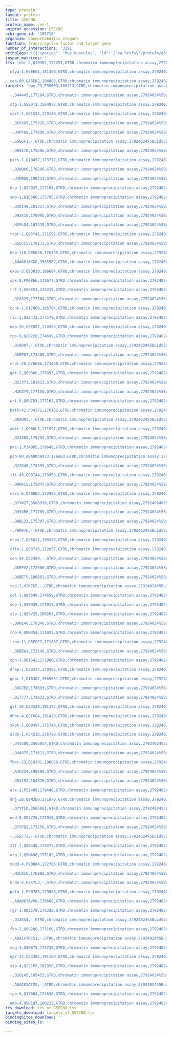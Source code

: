```yaml
---
type: protein
layout: protein
title: G5ECN8
protein_name: ces-1
uniprot_accession: G5ECN8
ncbi_gene_id: '185718'
organism: Caenorhabditis elegans
function: transcription factor and target gene
number_of_interactions: '3291'
orthologs: '[{"species": "Mus musculus", "id": ["<a href=\"/protein/q3txz1\">Q3TXZ1</a>"]}, {"species": "Danio rerio", "id": ["<a href=\"/protein/a0a0g2kc95\">A0A0G2KC95</a>"]}]'
jaspar_matrices: ''
tfs: 'nhr-2,Q10902,172251,GTRD,chromatin immunoprecipitation assay,27924024%5Buid%5D,No

  nfya-1,G5EEG1,181368,GTRD,chromatin immunoprecipitation assay,27924024%5Buid%5D,No

  ceh-60,Q45EK2,184803,GTRD,chromatin immunoprecipitation assay,27924024%5Buid%5D,No'
targets: 'dpy-23,P35603,180713,GTRD,chromatin immunoprecipitation assay,27924024%5Buid%5D,No

  -,O44443,177284,GTRD,chromatin immunoprecipitation assay,27924024%5Buid%5D,No

  stg-1,G5EDT2,3564873,GTRD,chromatin immunoprecipitation assay,27924024%5Buid%5D,No

  sart-1,O01524,179140,GTRD,chromatin immunoprecipitation assay,27924024%5Buid%5D,No

  -,Q65XX5,175328,GTRD,chromatin immunoprecipitation assay,27924024%5Buid%5D,No

  -,U4PF68,177000,GTRD,chromatin immunoprecipitation assay,27924024%5Buid%5D,No

  -,G5EGF1,-,GTRD,chromatin immunoprecipitation assay,27924024%5Buid%5D,No

  -,Q09278,175686,GTRD,chromatin immunoprecipitation assay,27924024%5Buid%5D,No

  pacs-1,Q10457,173772,GTRD,chromatin immunoprecipitation assay,27924024%5Buid%5D,No

  -,Q2HQK0,178286,GTRD,chromatin immunoprecipitation assay,27924024%5Buid%5D,No

  -,U4PBG0,190213,GTRD,chromatin immunoprecipitation assay,27924024%5Buid%5D,No

  hrp-1,Q22037,177101,GTRD,chromatin immunoprecipitation assay,27924024%5Buid%5D,No

  swp-1,Q10580,175795,GTRD,chromatin immunoprecipitation assay,27924024%5Buid%5D,No

  -,Q20140,181317,GTRD,chromatin immunoprecipitation assay,27924024%5Buid%5D,No

  -,Q95X18,176995,GTRD,chromatin immunoprecipitation assay,27924024%5Buid%5D,No

  -,H2FLG4,187419,GTRD,chromatin immunoprecipitation assay,27924024%5Buid%5D,No

  rcor-1,Q95Y41,171592,GTRD,chromatin immunoprecipitation assay,27924024%5Buid%5D,No

  -,G5ECC5,178172,GTRD,chromatin immunoprecipitation assay,27924024%5Buid%5D,No

  hsp-110,Q05036,176195,GTRD,chromatin immunoprecipitation assay,27924024%5Buid%5D,No

  -,A0A061AKX8,3565562,GTRD,chromatin immunoprecipitation assay,27924024%5Buid%5D,No

  exos-3,Q93830,186604,GTRD,chromatin immunoprecipitation assay,27924024%5Buid%5D,No

  cdk-8,P90866,172677,GTRD,chromatin immunoprecipitation assay,27924024%5Buid%5D,No

  rrf-3,G5EE53,174315,GTRD,chromatin immunoprecipitation assay,27924024%5Buid%5D,No

  -,Q20329,177504,GTRD,chromatin immunoprecipitation assay,27924024%5Buid%5D,No

  ccnk-1,O17869,185704,GTRD,chromatin immunoprecipitation assay,27924024%5Buid%5D,No

  ric-3,Q22472,177570,GTRD,chromatin immunoprecipitation assay,27924024%5Buid%5D,No

  nep-26,G5ED52,174593,GTRD,chromatin immunoprecipitation assay,27924024%5Buid%5D,No

  rps-9,Q20228,174699,GTRD,chromatin immunoprecipitation assay,27924024%5Buid%5D,No

  -,Q18907,-,GTRD,chromatin immunoprecipitation assay,27924024%5Buid%5D,No

  -,G5EFD7,174409,GTRD,chromatin immunoprecipitation assay,27924024%5Buid%5D,No

  mrpl-28,O76606,173400,GTRD,chromatin immunoprecipitation assay,27924024%5Buid%5D,No

  gar-2,Q09388,175893,GTRD,chromatin immunoprecipitation assay,27924024%5Buid%5D,No

  -,Q22371,181613,GTRD,chromatin immunoprecipitation assay,27924024%5Buid%5D,No

  -,H2KZY9,177155,GTRD,chromatin immunoprecipitation assay,27924024%5Buid%5D,No

  wrt-5,Q9U7D3,177162,GTRD,chromatin immunoprecipitation assay,27924024%5Buid%5D,No

  bath-42,P34371,176152,GTRD,chromatin immunoprecipitation assay,27924024%5Buid%5D,No

  -,Q9XUM3,-,GTRD,chromatin immunoprecipitation assay,27924024%5Buid%5D,No

  akir-1,Q966L3,171997,GTRD,chromatin immunoprecipitation assay,27924024%5Buid%5D,No

  -,Q22885,179255,GTRD,chromatin immunoprecipitation assay,27924024%5Buid%5D,No

  pkc-1,P34885,179649,GTRD,chromatin immunoprecipitation assay,27924024%5Buid%5D,No

  pqn-80,A0A0K3AX73,176683,GTRD,chromatin immunoprecipitation assay,27924024%5Buid%5D,No

  -,Q22046,174395,GTRD,chromatin immunoprecipitation assay,27924024%5Buid%5D,No

  ift-43,Q9BIA4,173959,GTRD,chromatin immunoprecipitation assay,27924024%5Buid%5D,No

  -,Q9NAI5,175047,GTRD,chromatin immunoprecipitation assay,27924024%5Buid%5D,No

  marc-6,Q400N4,172986,GTRD,chromatin immunoprecipitation assay,27924024%5Buid%5D,No

  -,Q7YWZ7,3565939,GTRD,chromatin immunoprecipitation assay,27924024%5Buid%5D,No

  -,Q95XR6,171785,GTRD,chromatin immunoprecipitation assay,27924024%5Buid%5D,No

  -,Q9BL33,175397,GTRD,chromatin immunoprecipitation assay,27924024%5Buid%5D,No

  -,P90976,-,GTRD,chromatin immunoprecipitation assay,27924024%5Buid%5D,No

  mrps-7,Q95Q11,190379,GTRD,chromatin immunoprecipitation assay,27924024%5Buid%5D,No

  cfim-1,Q93716,172657,GTRD,chromatin immunoprecipitation assay,27924024%5Buid%5D,No

  ceh-54,Q22459,-,GTRD,chromatin immunoprecipitation assay,27924024%5Buid%5D,No

  -,G5EFV2,172500,GTRD,chromatin immunoprecipitation assay,27924024%5Buid%5D,No

  -,Q6BET9,188881,GTRD,chromatin immunoprecipitation assay,27924024%5Buid%5D,No

  tos-1,H2KZK5,-,GTRD,chromatin immunoprecipitation assay,27924024%5Buid%5D,No

  cdl-1,Q09599,174659,GTRD,chromatin immunoprecipitation assay,27924024%5Buid%5D,No

  sep-1,G5ED39,171912,GTRD,chromatin immunoprecipitation assay,27924024%5Buid%5D,No

  slo-1,Q95V25,180203,GTRD,chromatin immunoprecipitation assay,27924024%5Buid%5D,No

  -,D9N146,179346,GTRD,chromatin immunoprecipitation assay,27924024%5Buid%5D,No

  rnp-6,Q9N3S4,171922,GTRD,chromatin immunoprecipitation assay,27924024%5Buid%5D,No

  lron-11,G5EGE7,171837,GTRD,chromatin immunoprecipitation assay,27924024%5Buid%5D,No

  -,Q6BEW1,172196,GTRD,chromatin immunoprecipitation assay,27924024%5Buid%5D,No

  cpn-3,O01542,171986,GTRD,chromatin immunoprecipitation assay,27924024%5Buid%5D,No

  drap-1,Q20237,179365,GTRD,chromatin immunoprecipitation assay,27924024%5Buid%5D,No

  gopc-1,O18302,3565651,GTRD,chromatin immunoprecipitation assay,27924024%5Buid%5D,No

  -,Q9GZE8,178693,GTRD,chromatin immunoprecipitation assay,27924024%5Buid%5D,No

  -,O17777,172633,GTRD,chromatin immunoprecipitation assay,27924024%5Buid%5D,No

  gst-30,Q23520,191347,GTRD,chromatin immunoprecipitation assay,27924024%5Buid%5D,No

  dhhc-4,Q8I0G4,191420,GTRD,chromatin immunoprecipitation assay,27924024%5Buid%5D,No

  skpt-1,Q09397,175749,GTRD,chromatin immunoprecipitation assay,27924024%5Buid%5D,No

  aldo-1,P54216,176788,GTRD,chromatin immunoprecipitation assay,27924024%5Buid%5D,No

  -,O45500,3565054,GTRD,chromatin immunoprecipitation assay,27924024%5Buid%5D,No

  -,O44975,171611,GTRD,chromatin immunoprecipitation assay,27924024%5Buid%5D,No

  fbxc-23,O18201,190029,GTRD,chromatin immunoprecipitation assay,27924024%5Buid%5D,No

  -,A4UZ34,190589,GTRD,chromatin immunoprecipitation assay,27924024%5Buid%5D,No

  -,Q94192,184876,GTRD,chromatin immunoprecipitation assay,27924024%5Buid%5D,No

  arx-2,P53489,179440,GTRD,chromatin immunoprecipitation assay,27924024%5Buid%5D,No

  dnj-28,Q9N3E0,171870,GTRD,chromatin immunoprecipitation assay,27924024%5Buid%5D,No

  -,Q7YTL0,3565661,GTRD,chromatin immunoprecipitation assay,27924024%5Buid%5D,No

  ned-8,Q93725,172910,GTRD,chromatin immunoprecipitation assay,27924024%5Buid%5D,No

  -,D7SFQ2,173256,GTRD,chromatin immunoprecipitation assay,27924024%5Buid%5D,No

  -,G5EF72,-,GTRD,chromatin immunoprecipitation assay,27924024%5Buid%5D,No

  ztf-7,Q20448,179375,GTRD,chromatin immunoprecipitation assay,27924024%5Buid%5D,No

  arp-1,Q9NA98,175162,GTRD,chromatin immunoprecipitation assay,27924024%5Buid%5D,No

  madd-4,P90884,172706,GTRD,chromatin immunoprecipitation assay,27924024%5Buid%5D,No

  -,H2L016,176892,GTRD,chromatin immunoprecipitation assay,27924024%5Buid%5D,No

  nrde-4,H2KYL3,-,GTRD,chromatin immunoprecipitation assay,27924024%5Buid%5D,No

  pafo-1,P90783,179583,GTRD,chromatin immunoprecipitation assay,27924024%5Buid%5D,No

  -,A0A0K3AVV8,178668,GTRD,chromatin immunoprecipitation assay,27924024%5Buid%5D,No

  rgr-1,Q03570,176320,GTRD,chromatin immunoprecipitation assay,27924024%5Buid%5D,No

  -,Q1ZXS4,-,GTRD,chromatin immunoprecipitation assay,27924024%5Buid%5D,No

  fkb-2,Q9U2Q8,173160,GTRD,chromatin immunoprecipitation assay,27924024%5Buid%5D,No

  -,A0A1X7RCX1,-,GTRD,chromatin immunoprecipitation assay,27924024%5Buid%5D,No

  mog-3,G5EBT5,175730,GTRD,chromatin immunoprecipitation assay,27924024%5Buid%5D,No

  npr-13,Q23305,191160,GTRD,chromatin immunoprecipitation assay,27924024%5Buid%5D,No

  sto-4,Q22165,181350,GTRD,chromatin immunoprecipitation assay,27924024%5Buid%5D,No

  -,Q20145,185453,GTRD,chromatin immunoprecipitation assay,27924024%5Buid%5D,No

  -,A0A2K5ATM2,-,GTRD,chromatin immunoprecipitation assay,27924024%5Buid%5D,No

  rpb-6,Q17684,174630,GTRD,chromatin immunoprecipitation assay,27924024%5Buid%5D,No

  emb-4,Q9U1Q7,180232,GTRD,chromatin immunoprecipitation assay,27924024%5Buid%5D,No'
tfs_download: tfs_of_G5ECN8.tsv
targets_download: targets_of_G5ECN8.tsv
bindingSites_download: ''
binding_sites_ls: ''

---
```

